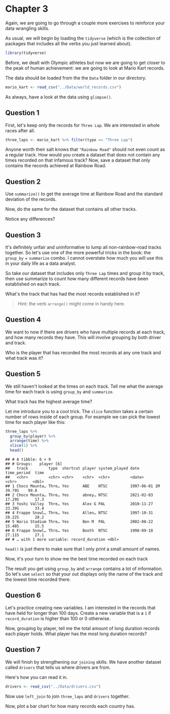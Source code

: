 # Chapter 3 

Again, we are going to go through a couple more exercises to reinforce your data wrangling skills. 

As usual, we will begin by loading the `tidyverse` (which is the collection of packages that includes all the verbs you just learned about). 


```r
library(tidyverse)
```

Before, we dealt with Olympic athletes but now we are going to get closer to the peak of human achievement: we are going to look at Mario Kart records. 

The data should be loaded from the the `Data` folder in our directory. 


```r
mario_kart <- read_csv("../Data/world_records.csv")
```

As always, have a look at the data using `glimpse()`. 

## Question 1 

First, let's keep only the records for `Three Lap`. We are interested in whole races after all. 


```r
three_laps <- mario_kart %>% filter(type == "Three Lap")
```


Anyone worth their salt knows that `"Rainbow Road"` should not even count as a regular track. How would you create a dataset that does not contain any times recorded on that infamous track? Now, save a dataset that only contains the records achieved at Rainbow Road.




## Question 2 

Use `summarize()` to get the average time at Rainbow Road and the standard deviation of the records. 

Now, do the same for the dataset that contains all other tracks. 

Notice any differences? 

## Question 3 

It's definitely unfair and uninformative to lump all non-rainbow-road tracks together. So let's use one of the more powerful tricks in the book: the `group_by` + `summarize` combo. I cannot overstate how much you will use this in your daily life as a data analyst. 

So take our dataset that includes only `Three Lap` times and group it by track, then use summarize to count how many different records have been established on each track. 

What's the track that has had the most records established in it? 

> Hint: the verb `arrange()` might come in handy here.

## Question 4 

We want to now if there are drivers who have multiple records at each track, and how many records they have. This will involve grouping by both driver and track. 

Who is the player that has recorded the most records at any one track and what track was it?

## Question 5 

We still haven't looked at the times on each track. Tell me what the average time for each track is using `group_by` and `summarize`.

What track has the highest average time?

Let me introduce you to a cool trick. The `slice` function takes a certain number of rows inside of each group. For example we can pick the lowest time for each player like this: 


```r
three_laps %>% 
  group_by(player) %>% 
  arrange(time) %>% 
  slice(1) %>% 
  head()
```

```
## # A tibble: 6 × 9
## # Groups:   player [6]
##   track         type  shortcut player system_played date       time_period  time
##   <chr>         <chr> <chr>    <chr>  <chr>         <date>     <chr>       <dbl>
## 1 Choco Mounta… Thre… Yes      ABE    NTSC          1997-06-01 1M 39.79S    99.8
## 2 Choco Mounta… Thre… Yes      abney… NTSC          2021-02-03 17.29S       17.3
## 3 Yoshi Valley  Thre… Yes      Alex G PAL           2010-11-27 33.39S       33.4
## 4 Frappe Snowl… Thre… Yes      Allen… NTSC          1997-10-31 28.22S       28.2
## 5 Wario Stadium Thre… Yes      Ben M  PAL           2002-08-22 15.48S       15.5
## 6 Frappe Snowl… Thre… Yes      Booth  NTSC          1998-09-18 27.11S       27.1
## # … with 1 more variable: record_duration <dbl>
```

`head()` is just there to make sure that I only print a small amount of names. 

Now, it's your turn to show me the best time recorded on each track

The result you get using `group_by` and `arrange` contains a lot of information. So let's use `select` so that your out displays only the name of the track and the lowest time recorded there. 

## Question 6 

Let's practice creating new variables. I am interested in the records that have held for longer than 100 days. Create a new variable that is a `1` if `record_duration` is higher than 100 or 0 otherwise. 

Now, grouping by player, tell me the total amount of long duration records each player holds. What player has the most long duration records? 

## Question 7 

We will finish by strengthening our `joining` skills. We have another dataset called `drivers` that tells us where drivers are from. 

Here's how you can read it in. 


```r
drivers <- read_csv("../Data/drivers.csv")
```

Now use `left_join` to join `three_laps` and `drivers` together. 

Now, plot a bar chart for how many records each country has. 



